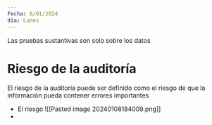 ```yaml
---
Fecha: 8/01/2024
día: Lunes
---
```

Las pruebas sustantivas son solo sobre los datos

# Riesgo de la auditoría
El riesgo de la auditoría puede ser definido como el riesgo de que la información pueda contener errores importantes

- El riesgo ![[Pasted image 20240108184009.png]]
- 